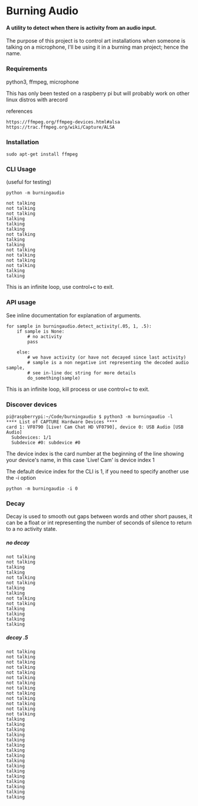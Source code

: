 # Burning Audio
#### A utility to detect when there is activity from an audio input.

The purpose of this project is to control art installations when someone is talking on a microphone, I'll be using it in a burning man project; hence the name.

### Requirements
python3, ffmpeg, microphone

This has only been tested on a raspberry pi but will probably work on other linux distros with arecord

references

    https://ffmpeg.org/ffmpeg-devices.html#alsa
    https://trac.ffmpeg.org/wiki/Capture/ALSA
    
### Installation

    sudo apt-get install ffmpeg
    

### CLI Usage
(useful for testing)

    python -m burningaudio
    
    not talking
    not talking
    not talking
    talking
    talking
    talking
    not talking
    talking
    talking
    not talking
    not talking
    not talking
    not talking
    talking
    talking
    
This is an infinite loop, use control+c to exit.
    
### API usage
See inline documentation for explanation of arguments.
    
    for sample in burningaudio.detect_activity(.05, 1, .5):
        if sample is None:
            # no activity
            pass

        else:
            # we have activity (or have not decayed since last activity)
            # sample is a non negative int representing the decoded audio sample,
            # see in-line doc string for more details
            do_something(sample)
            
This is an infinite loop, kill process or use control+c to exit.
    
### Discover devices
    pi@raspberrypi:~/Code/burningaudio $ python3 -m burningaudio -l
    **** List of CAPTURE Hardware Devices ****
    card 1: VF0790 [Live! Cam Chat HD VF0790], device 0: USB Audio [USB Audio]
      Subdevices: 1/1
      Subdevice #0: subdevice #0
    
The device index is the card number at the beginning of the line showing your device's name, in this case 'Live! Cam' is device index 1

The default device index for the CLI is 1, if you need to specify another use the -i option

    python -m burningaudio -i 0

### Decay

Decay is used to smooth out gaps between words and other short pauses, it can be a float or int representing the number of seconds of silence to return to a no activity state.

##### no decay
    not talking
    not talking
    talking
    talking
    not talking
    not talking
    talking
    talking
    not talking
    not talking
    talking
    talking
    talking
    talking


##### decay .5

    not talking
    not talking
    not talking
    not talking
    not talking
    not talking
    not talking
    not talking
    not talking
    not talking
    not talking
    not talking
    not talking
    talking
    talking
    talking
    talking
    talking
    talking
    talking
    talking
    talking
    talking
    talking
    talking
    talking
    talking
    talking
    talking
    
